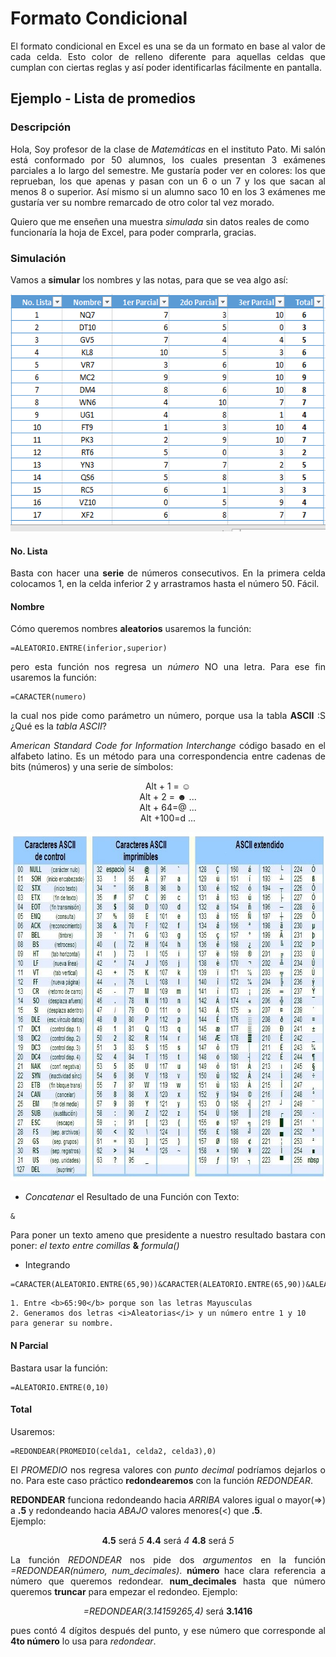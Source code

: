 Formato Condicional
===========

<p align="justify">
	El formato condicional en Excel es una se da un formato en base al valor de cada celda. Esto color de relleno diferente para aquellas celdas que cumplan con ciertas reglas y así poder identificarlas fácilmente en pantalla.
</p>

## Ejemplo - Lista de promedios

### Descripción

<p align="justify">
	Hola, Soy profesor de la clase de <i>Matemáticas</i> en el instituto Pato. 
Mi salón está conformado por 50 alumnos, los cuales presentan 3 exámenes parciales a lo largo del semestre. Me gustaría poder ver en colores: los que reprueban, los que apenas y pasan con un 6 o un 7 y los que sacan al menos 8 o superior. Así mismo si un alumno saco 10 en los 3 exámenes me gustaría ver su nombre remarcado de otro color tal vez morado.

Quiero que me enseñen una muestra <i>simulada</i> sin datos reales de como funcionaría la hoja de Excel, para poder comprarla, gracias.
</p>

### Simulación

<p align="justify">
	Vamos a <b>simular</b> los nombres y las notas, para que se vea algo así:
</p>

<p align="center">
	 <img src="https://github.com/ginppian/Excel-Formato_Condicional/blob/master/imgs/img1.png" width="569" height="380"> 
</p>

#### No. Lista

<p align="justify">
	Basta con hacer una <b>serie</b> de números consecutivos.
En la primera celda colocamos 1, en la celda inferior 2 y arrastramos hasta el número 50. Fácil.
</p>

#### Nombre

<p align="justify">
	Cómo queremos nombres <b>aleatorios</b> usaremos la función:
</p>

```
=ALEATORIO.ENTRE(inferior,superior)
```

<p align="justify">
	pero esta función nos regresa un <i>número</i> NO una letra. Para ese fin usaremos la función:
</p>

```
=CARACTER(numero)
```

<p align="justify">
la cual nos pide como parámetro un número, porque usa la tabla <b>ASCII</b> :S ¿Qué es la <i>tabla ASCII</i>?
</p>


<p align="justify">
<i>American Standard Code for Information Interchange</i> código basado en el alfabeto latino. Es un método para una correspondencia entre cadenas de bits (números) y una serie de símbolos:
</p>

<p align="center">
Alt + 1 = ☺<br>
Alt + 2 = ☻ ...<br>
Alt + 64=@ ...<br>
Alt +100=d ...<br>
</p>

<p align="center">
	 <img src="https://github.com/ginppian/Excel-Formato_Condicional/blob/master/imgs/img2.jpg" width="800" height="558"> 
</p>

* <i>Concatenar</i> el Resultado de una Función con Texto:

```
&
```

<p align="justify">
	Para poner un texto ameno que presidente a nuestro resultado bastara con poner: <i>el texto entre comillas</i> <b>&</b> <i>formula()</i>
</p>

* Integrando

```
=CARACTER(ALEATORIO.ENTRE(65,90))&CARACTER(ALEATORIO.ENTRE(65,90))&ALEATORIO.ENTRE(1,10)
```

	1. Entre <b>65:90</b> porque son las letras Mayusculas
	2. Generamos dos letras <i>Aleatorias</i> y un número entre 1 y 10 para generar su nombre.

#### N Parcial

Bastara usar la función:

```
=ALEATORIO.ENTRE(0,10)
```

#### Total

Usaremos:

```
=REDONDEAR(PROMEDIO(celda1, celda2, celda3),0)
```

<p align="justify">
El <i>PROMEDIO</i> nos regresa valores con <i>punto decimal</i> podríamos dejarlos o no. Para este caso práctico <b>redondearemos</b> con la función <i>REDONDEAR</i>.
</p>

<p align="justify">
<b>REDONDEAR</b> funciona redondeando hacia <i>ARRIBA</i> valores igual o mayor(=>) a <b>.5</b> y redondeando hacia <i>ABAJO</i> valores menores(<) que <b>.5</b>.<br>
Ejemplo:
</p>

<p align="center">
<b>4.5</b> será <i>5</i>
<b>4.4</b> será <i>4</i>
<b>4.8</b> será <i>5</i>
</p>

<p align="justify">
La función <i>REDONDEAR</i> nos pide dos <i>argumentos</i> en la función <i>=REDONDEAR(número, num_decimales)</i>.
<b>número</b> hace clara referencia a número que queremos redondear.
<b>num_decimales</b> hasta que número queremos <b>truncar</b> para empezar el redondeo. Ejemplo:
</p>

<p align="center">
<i>=REDONDEAR(3.14159265,4)</i> será <b>3.1416</b>
</p>

<p align="justify">
pues contó 4 dígitos después del punto, y ese número que corresponde al <b>4to número</b> lo usa para <i>redondear</i>.
</p>









